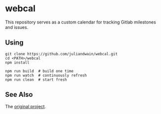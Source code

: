 # webcal

This repository serves as a custom calendar for tracking Gitlab milestones and issues.

## Using

```properties
git clone https://github.com/juliandwain/webcal.git
cd <PATH>/webcal
npm install
```

```properties
npm run build  # build one time
npm run watch  # continuously refresh
npm run clean  # start fresh
```

## See Also

The [original project](https://github.com/fullcalendar/fullcalendar-example-projects/tree/master/typescript).
